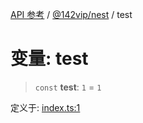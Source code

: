 [API 参考](../../../index.md) / [@142vip/nest](../index.md) / test

# 变量: test

> `const` **test**: `1` = `1`

定义于: [index.ts:1](https://github.com/142vip/core-x/blob/58a4aca72f73ebc92491a458c9b83754486dc296/packages/nest/src/index.ts#L1)
